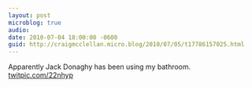 ```yaml
---
layout: post
microblog: true
audio: 
date: 2010-07-04 18:00:00 -0600
guid: http://craigmcclellan.micro.blog/2010/07/05/t17786157025.html
---
```

Apparently Jack Donaghy has been using my bathroom.  [twitpic.com/22nhyp](http://twitpic.com/22nhyp)
